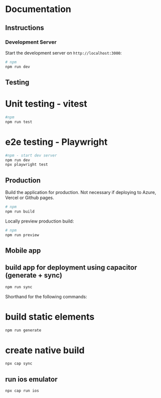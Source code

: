# Documentation

## Instructions

### Development Server

Start the development server on `http://localhost:3000`:

```bash
# npm
npm run dev

```

## Testing

# Unit testing - vitest

```bash
#npm
npm run test

```

# e2e testing - Playwright

```bash
#npm - start dev server
npm run dev
npx playwright test
```


## Production

Build the application for production. Not necessary if deploying to Azure, Vercel or Github pages.

```bash
# npm
npm run build

```
Locally preview production build:

```bash
# npm
npm run preview
```

## Mobile app

## build app for deployment using capacitor (generate + sync)
```bash
npm run sync
```
Shorthand for the following commands:

# build static elements
```bash
npm run generate
```

# create native build
```bash
npx cap sync
```

## run ios emulator
```bash
npx cap run ios
```